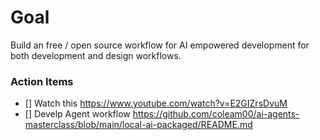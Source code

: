 # Goal

Build an free / open source workflow for AI empowered development for both development and design workflows. 

### Action Items
- [] Watch this https://www.youtube.com/watch?v=E2GIZrsDvuM
- [] Develp Agent workflow https://github.com/coleam00/ai-agents-masterclass/blob/main/local-ai-packaged/README.md